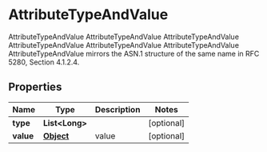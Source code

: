 

# AttributeTypeAndValue

AttributeTypeAndValue AttributeTypeAndValue AttributeTypeAndValue AttributeTypeAndValue AttributeTypeAndValue AttributeTypeAndValue AttributeTypeAndValue mirrors the ASN.1 structure of the same name in RFC 5280, Section 4.1.2.4.
## Properties

Name | Type | Description | Notes
------------ | ------------- | ------------- | -------------
**type** | **List&lt;Long&gt;** |  |  [optional]
**value** | [**Object**](.md) | value |  [optional]



